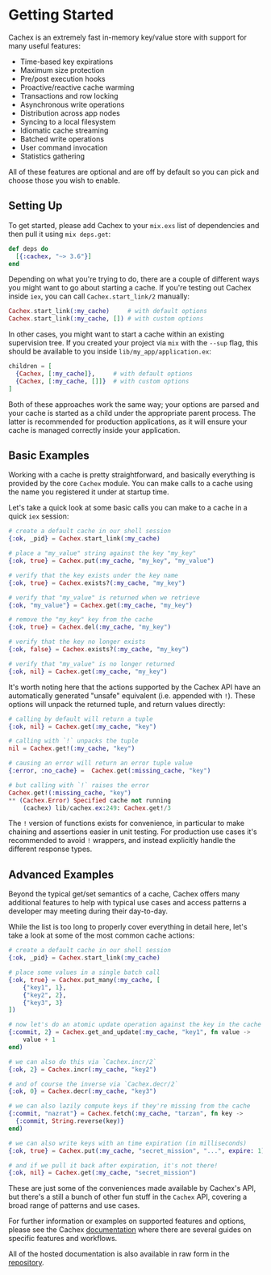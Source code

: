 # Getting Started

Cachex is an extremely fast in-memory key/value store with support for many useful features:

- Time-based key expirations
- Maximum size protection
- Pre/post execution hooks
- Proactive/reactive cache warming
- Transactions and row locking
- Asynchronous write operations
- Distribution across app nodes
- Syncing to a local filesystem
- Idiomatic cache streaming
- Batched write operations
- User command invocation
- Statistics gathering

All of these features are optional and are off by default so you can pick and choose those you wish to enable.

## Setting Up

To get started, please add Cachex to your `mix.exs` list of dependencies and then pull it using `mix deps.get`:

```elixir
def deps do
  [{:cachex, "~> 3.6"}]
end
```

Depending on what you're trying to do, there are a couple of different ways you might want to go about starting a cache. If you're testing out Cachex inside `iex`, you can call `Cachex.start_link/2` manually:

```elixir
Cachex.start_link(:my_cache)     # with default options
Cachex.start_link(:my_cache, []) # with custom options
```

In other cases, you might want to start a cache within an existing supervision tree. If you created your project via `mix` with the `--sup` flag, this should be available to you inside `lib/my_app/application.ex`:

```elixir
children = [
  {Cachex, [:my_cache]},     # with default options
  {Cachex, [:my_cache, []]}  # with custom options
]
```

Both of these approaches work the same way; your options are parsed and your cache is started as a child under the appropriate parent process. The latter is recommended for production applications, as it will ensure your cache is managed correctly inside your application.

## Basic Examples

Working with a cache is pretty straightforward, and basically everything is provided by the core `Cachex` module. You can make calls to a cache using the name you registered it under at startup time.

Let's take a quick look at some basic calls you can make to a cache in a quick `iex` session:

```elixir
# create a default cache in our shell session
{:ok, _pid} = Cachex.start_link(:my_cache)

# place a "my_value" string against the key "my_key"
{:ok, true} = Cachex.put(:my_cache, "my_key", "my_value")

# verify that the key exists under the key name
{:ok, true} = Cachex.exists?(:my_cache, "my_key")

# verify that "my_value" is returned when we retrieve
{:ok, "my_value"} = Cachex.get(:my_cache, "my_key")

# remove the "my_key" key from the cache
{:ok, true} = Cachex.del(:my_cache, "my_key")

# verify that the key no longer exists
{:ok, false} = Cachex.exists?(:my_cache, "my_key")

# verify that "my_value" is no longer returned
{:ok, nil} = Cachex.get(:my_cache, "my_key")
```

It's worth noting here that the actions supported by the Cachex API have an automatically generated "unsafe" equivalent (i.e. appended with `!`). These options will unpack the returned tuple, and return values directly:

```elixir
# calling by default will return a tuple
{:ok, nil} = Cachex.get(:my_cache, "key")

# calling with `!` unpacks the tuple
nil = Cachex.get!(:my_cache, "key")

# causing an error will return an error tuple value
{:error, :no_cache} =  Cachex.get(:missing_cache, "key")

# but calling with `!` raises the error
Cachex.get!(:missing_cache, "key")
** (Cachex.Error) Specified cache not running
    (cachex) lib/cachex.ex:249: Cachex.get!/3
```

The `!` version of functions exists for convenience, in particular to make chaining and assertions easier in unit testing. For production use cases it's recommended to avoid `!` wrappers, and instead explicitly handle the different response types.

## Advanced Examples

Beyond the typical get/set semantics of a cache, Cachex offers many additional features to help with typical use cases and access patterns a developer may meeting during their day-to-day.

While the list is too long to properly cover everything in detail here, let's take a look at some of the most common cache actions:

```elixir
# create a default cache in our shell session
{:ok, _pid} = Cachex.start_link(:my_cache)

# place some values in a single batch call
{:ok, true} = Cachex.put_many(:my_cache, [
    {"key1", 1},
    {"key2", 2},
    {"key3", 3}
])

# now let's do an atomic update operation against the key in the cache
{:commit, 2} = Cachex.get_and_update(:my_cache, "key1", fn value ->
    value + 1
end)

# we can also do this via `Cachex.incr/2`
{:ok, 2} = Cachex.incr(:my_cache, "key2")

# and of course the inverse via `Cachex.decr/2`
{:ok, 0} = Cachex.decr(:my_cache, "key3")

# we can also lazily compute keys if they're missing from the cache
{:commit, "nazrat"} = Cachex.fetch(:my_cache, "tarzan", fn key ->
  {:commit, String.reverse(key)}
end)

# we can also write keys with an time expiration (in milliseconds)
{:ok, true} = Cachex.put(:my_cache, "secret_mission", "...", expire: 1)

# and if we pull it back after expiration, it's not there!
{:ok, nil} = Cachex.get(:my_cache, "secret_mission")
```

These are just some of the conveniences made available by Cachex's API, but there's a still a bunch of other fun stuff in the `Cachex` API, covering a broad range of patterns and use cases.

For further information or examples on supported features and options, please see the Cachex [documentation](https://hexdocs.pm/cachex) where there are several guides on specific features and workflows.

All of the hosted documentation is also available in raw form in the [repository](https://github.com/whitfin/cachex/tree/main/docs).
